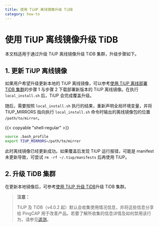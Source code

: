 ```yaml
---
title: 使用 TiUP 离线镜像升级 TiDB
category: how-to
---
```


# 使用 TiUP 离线镜像升级 TiDB

本文档适用于通过升级 TiUP 离线镜像升级 TiDB 集群，升级步骤如下。

## 1. 更新 TiUP 离线镜像

如果用户希望升级更新本地的 TiUP 离线镜像，可以参考[使用 TiUP 离线部署 TiDB 集群](/production-offline-deployment-using-tiup.md)的步骤 1 与步骤 2 下载部署新版本的 TiUP 离线镜像。在执行 `local_install.sh` 后，TiUP 会完成覆盖升级。

随后，需要按照 `local_install.sh` 执行的结果，重新声明全局环境变量，并将 TIUP_MIRRORS 指向执行 `local_install.sh` 命令时输出的离线镜像包的位置 `/path/to/mirror`。

{{< copyable "shell-regular" >}}

```bash
source .bash_profile
export TIUP_MIRRORS=/path/to/mirror
```

此时离线镜像已经更新成功。如果覆盖后发现 TiUP 运行报错，可能是 manifest 未更新导致，可尝试 `rm -rf ~/.tiup/manifests` 后再使用 TiUP。

## 2. 升级 TiDB 集群

在更新本地镜像后，可参考[使用 TiUP 升级 TiDB](/upgrade-tidb-using-tiup.md#使用-tiup-升级-tidb)升级 TiDB 集群。

> **注意：**
>
> TiUP 及 TiDB（v4.0.2 起）默认会收集使用情况信息，并将这些信息分享给 PingCAP 用于改善产品。若要了解所收集的信息详情及如何禁用该行为，请参见[遥测](/telemetry.md)。
